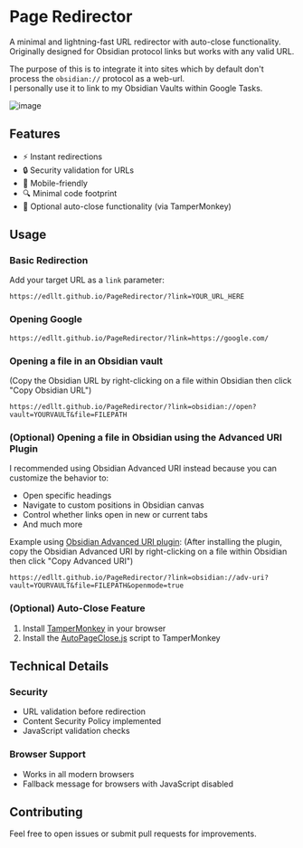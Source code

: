 # Page Redirector

A minimal and lightning-fast URL redirector with auto-close functionality.  
Originally designed for Obsidian protocol links but works with any valid URL.  


The purpose of this is to integrate it into sites which by default don't process the ``obsidian://`` protocol as a web-url.  
I personally use it to link to my Obsidian Vaults within Google Tasks.  

![image](https://github.com/user-attachments/assets/157b4315-e51b-450d-a8bf-021d3df02a97)



## Features

- ⚡ Instant redirections
- 🔒 Security validation for URLs
- 📱 Mobile-friendly
- 🔍 Minimal code footprint
- 🚪 Optional auto-close functionality (via TamperMonkey)


## Usage

### Basic Redirection
Add your target URL as a `link` parameter:
```
https://edllt.github.io/PageRedirector/?link=YOUR_URL_HERE
```


### Opening Google
```
https://edllt.github.io/PageRedirector/?link=https://google.com/
```


### Opening a file in an Obsidian vault
(Copy the Obsidian URL by right-clicking on a file within Obsidian then click "Copy Obsidian URL")
```
https://edllt.github.io/PageRedirector/?link=obsidian://open?vault=YOURVAULT&file=FILEPATH
```


### (Optional) Opening a file in Obsidian using the Advanced URI Plugin
I recommended using Obsidian Advanced URI instead because you can customize the behavior to:
- Open specific headings
- Navigate to custom positions in Obsidian canvas
- Control whether links open in new or current tabs
- And much more

Example using [Obsidian Advanced URI plugin](https://publish.obsidian.md/advanced-uri-doc/Home):
(After installing the plugin, copy the Obsidian Advanced URI by right-clicking on a file within Obsidian then click "Copy Advanced URI")
```
https://edllt.github.io/PageRedirector/?link=obsidian://adv-uri?vault=YOURVAULT&file=FILEPATH&openmode=true
```


### (Optional) Auto-Close Feature
1. Install [TamperMonkey](https://www.tampermonkey.net/) in your browser
2. Install the [AutoPageClose.js](https://github.com/EDLLT/PageRedirector/releases/download/v1.0/AutoPageClose.user.js) script to TamperMonkey


## Technical Details

### Security
- URL validation before redirection
- Content Security Policy implemented
- JavaScript validation checks


### Browser Support
- Works in all modern browsers
- Fallback message for browsers with JavaScript disabled


## Contributing
Feel free to open issues or submit pull requests for improvements.
